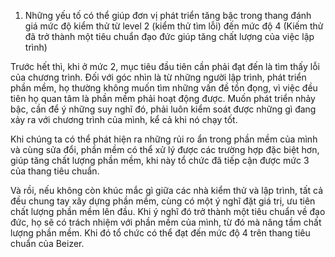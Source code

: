1. Những yếu tố có thể giúp đơn vị phát triển tăng bậc trong thang đánh giá mức độ kiểm thử từ level 2 (kiểm thử tìm lỗi) đến mức độ 4 (Kiếm thử đã trở thành một tiêu chuẩn đạo đức giúp tăng chất lượng của việc lập trình)

Trước hết thì, khi ở mức 2, mục tiêu đầu tiên cần phải đạt đến là tìm thấy lỗi của chương trình. Đối với góc nhìn là từ những người lập trình, phát triển phần mềm, họ thường không muốn tìm những vấn đề tồn đọng, vì việc đều tiên họ quan tâm là phần mềm phải hoạt động được. Muốn phát triển nhảy bậc, cần để ý những suy nghĩ đó, phải luôn kiểm soát được những gì đang xảy ra với chương trình của mình, kể cả khi nó chạy tốt.

Khi chúng ta có thể phát hiện ra những rủi ro ẩn trong phần mềm của mình và cùng sửa đổi, phần mềm có thể xử lý được các trường hợp đặc biệt hơn, giúp tăng chất lượng phần mềm, khi này tổ chức đã tiếp cận được mức 3 của thang tiêu chuẩn.

Và rồi, nếu không còn khúc mắc gì giữa các nhà kiểm thử và lập trình, tất cả đều chung tay xây dựng phần mềm, cùng có một ý nghĩ đặt giá trị, ưu tiên chất lượng phần mềm lên đầu. Khi ý nghĩ đó trở thành một tiêu chuẩn về đạo đức, họ sẽ có trách nhiệm với phần mềm của mình, từ đó mà nâng tầm chất lượng phần mềm. Khi đó tổ chức có thể đạt đến mức độ 4 trên thang tiêu chuẩn của Beizer.  
